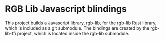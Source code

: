 # RGB Lib Javascript blindings

This project builds a Javascript library, rgb-lib, for the rgb-lib Rust library, which is included as a git submodule. The bindings are created by the rgb-lib-ffi project, which is located inside the rgb-lib submodule.
